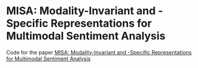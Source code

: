 # MISA: Modality-Invariant and -Specific Representations for Multimodal Sentiment Analysis
Code for the paper [MISA: Modality-Invariant and -Specific Representations for Multimodal Sentiment Analysis](https://arxiv.org/pdf/2005.03545.pdf)

